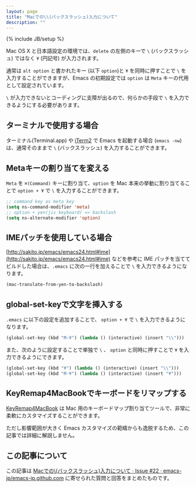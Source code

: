 ```yaml
---
layout: page
title: "Macでの\\(バックスラッシュ)入力について"
description: ""
---
```

{% include JB/setup %}

Mac OS X と日本語設定の環境では、`delete` の左側のキーで `\` (バックスラッシュ) ではなく `¥` (円記号) が入力されます。

通常は `alt option` と書かれたキー (以下 `option`)と `¥` を同時に押すことで `\` を入力することができますが、Emacs の初期設定では `option` は `Meta` キーの代用として設定されています。

`\` が入力できないとコーディングに支障が出るので、何らかの手段で `\` を入力できるようにする必要があります。

ターミナルで使用する場合
------------------------

ターミナル(Terminal.app) や [iTerm2](http://www.iterm2.com/#/section/home) で Emacs を起動する場合 (`emacs -nw`) は、通常そのままで `\` (バックスラッシュ) を入力することができます。

Metaキーの割り当てを変える
--------------------------

`Meta` を `⌘(Command)` キーに割り当て、`option` を Mac 本来の挙動に割り当てることで `option + ¥` で `\` を入力することができます。

```cl
;; command key as meta key
(setq ns-command-modifier 'meta)
;; option + yen(jis keyboard) => backslash
(setq ns-alternate-modifier 'option)
```

IMEパッチを使用している場合
---------------------------

[http://sakito.jp/emacs/emacs24.html#ime](http://sakito.jp/emacs/emacs24.html#ime) などを参考に IME パッチを当ててビルドした場合は、`.emacs` に次の一行を加えることで `\` を入力できるようになります。

```cl
(mac-translate-from-yen-to-backslash)
```

global-set-keyで文字を挿入する
------------------------------

`.emacs` に以下の設定を追加することで、 `option + ¥` で `\` を入力できるようになります。

```cl
(global-set-key (kbd "M-¥") (lambda () (interactive) (insert "\\")))
```

また、次のように設定することで単独で `\` 、 `option` と同時に押すことで `¥` を入力できるようにできます。

```cl
(global-set-key (kbd "¥") (lambda () (interactive) (insert "\\")))
(global-set-key (kbd "M-¥") (lambda () (interactive) (insert "¥")))
```

KeyRemap4MacBookでキーボードをリマップする
------------------------------------------

[KeyRemap4MacBook](http://pqrs.org/macosx/keyremap4macbook/index.html.ja) は Mac 用のキーボードマップ割り当てツールで、非常に柔軟にカスタマイズすることができます。

ただし影響範囲が大きく Emacs カスタマイズの範疇からも逸脱するため、この記事では詳細に解説しません。

この記事について
----------------

この記事は [Macでの\\(バックスラッシュ)入力について · Issue #22 · emacs-jp/emacs-jp.github.com](https://github.com/emacs-jp/emacs-jp.github.com/issues/22) に寄せられた質問と回答をまとめたものです。
